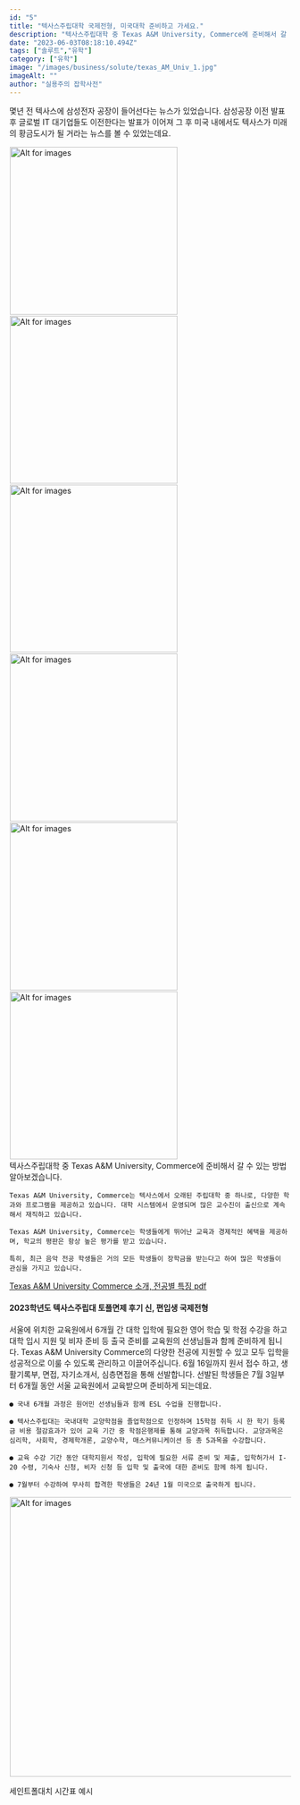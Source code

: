 ```yaml
---
id: "5"
title: "텍사스주립대학 국제전형, 미국대학 준비하고 가세요."
description: "텍사스주립대학 중 Texas A&M University, Commerce에 준비해서 갈 수 있는 방법 알아보겠습니다."
date: "2023-06-03T08:18:10.494Z"
tags: ["솔루트","유학"]
category: ["유학"]
image: "/images/business/solute/texas_AM_Univ_1.jpg"
imageAlt: ""
author: "실용주의 잡학사전"
---
```



<p className="mb-3 font-light text-gray-500 dark:text-gray-400 first-line:uppercase first-line:tracking-widest first-letter:text-7xl first-letter:font-bold first-letter:text-gray-900 dark:first-letter:text-gray-100 first-letter:mr-3 first-letter:float-left">
    몇년 전 텍사스에 삼성전자 공장이 들어선다는 뉴스가 있었습니다. 삼성공장 이전 발표 후 글로벌 IT 대기업들도 이전한다는 발표가 이어져 그 후 미국 내에서도 텍사스가 미래의 황금도시가 될 거라는 뉴스를 볼 수 있었는데요.
</p>
<div className="relative">
  <!-- <div className="flex" style="transform:translateX(-600px)"> -->
  <div className="flex flex-wrap justify-center not-prose">
    <img
        height="300px"
        width="300px"
        className="cover "
        style="margin:1px"
        alt="Alt for images"
        src="/images/business/solute/texas_AM_Univ_2.jpg"
    />
    <img
        height="300px"
        width="300px"
        className="cover  "
        style="margin:1px"
        alt="Alt for images"
        src="/images/business/solute/texas_AM_Univ_3.jpg"
    />
    <img
        height="300px"
        width="300px"
        className="cover  "
        style="margin:1px"
        alt="Alt for images"
        src="/images/business/solute/texas_AM_Univ_4.jpg"
    />
    <img
        height="300px"
        width="300px"
        className="cover  "
        style="margin:1px"
        alt="Alt for images"
        src="/images/business/solute/texas_AM_Univ_5.jpg"
    />
    <img
        height="300px"
        width="300px"
        className="cover  "
        style="margin:1px"
        alt="Alt for images"
        src="/images/business/solute/texas_AM_Univ_6.jpg"
    />
    <img
        height="300px"
        width="300px"
        className="cover  "
        style="margin:1px"
        alt="Alt for images"
        src="/images/business/solute/texas_AM_Univ_7.jpg"
    />
  </div>
</div>
<div className="font-light text-gray-500 dark:text-gray-400">
    텍사스주립대학 중 Texas A&M University, Commerce에 준비해서 갈 수 있는 방법 알아보겠습니다. 

    Texas A&M University, Commerce는 텍사스에서 오래된 주립대학 중 하나로, 다양한 학과와 프로그램을 제공하고 있습니다. 대학 시스템에서 운영되며 많은 교수진이 출신으로 계속해서 재직하고 있습니다. 
    
    Texas A&M University, Commerce는 학생들에게 뛰어난 교육과 경제적인 혜택을 제공하며, 학교의 평판은 항상 높은 평가를 받고 있습니다.

    특히, 최근 음악 전공 학생들은 거의 모든 학생들이 장학금을 받는다고 하여 많은 학생들이 관심을 가지고 있습니다. 
</div>

[Texas A&M University Commerce 소개, 전공별 특징 pdf](/api/file/pdf?filename=texas_AM_Univ_pdf)

#### 2023학년도 텍사스주립대 토플면제  후기 신, 편입생 국제전형

<div className="font-light text-gray-500 dark:text-gray-400">
    서울에 위치한 교육원에서 6개월 간 대학 입학에 필요한 영어 학습 및 학점 수강을 하고 대학 입시 지원 및 비자 준비 등 출국 준비를 교육원의 선생님들과 함께 준비하게 됩니다. Texas A&M University Commerce의 다양한 전공에 지원할 수 있고 모두 입학을 성공적으로 이룰 수 있도록 관리하고 이끌어주십니다. 6월 16일까지 원서 접수 하고, 생활기록부, 면접, 자기소개서, 심층면접을 통해 선발합니다. 선발된 학생들은 7월 3일부터 6개월 동안 서울 교육원에서 교육받으며 준비하게 되는데요. 
    
    ● 국내 6개월 과정은 원어민 선생님들과 함께 ESL 수업을 진행합니다. 

    ● 텍사스주립대는 국내대학 교양학점을 졸업학점으로 인정하며 15학점 취득 시 한 학기 등록금 비용 절감효과가 있어 교육 기간 중 학점은행제를 통해 교양과목 취득합니다. 교양과목은 심리학, 사회학, 경제학개론, 교양수학, 매스커뮤니케이션 등 총 5과목을 수강합니다. 

    ● 교육 수강 기간 동안 대학지원서 작성, 입학에 필요한 서류 준비 및 제출, 입학허가서 I-20 수령, 기숙사 신청, 비자 신청 등 입학 및 출국에 대한 준비도 함께 하게 됩니다. 

    ● 7월부터 수강하여 무사히 합격한 학생들은 24년 1월 미국으로 출국하게 됩니다. 
</div>
<div className="relative">
  <!-- <div className="flex" style="transform:translateX(-600px)"> -->
  <div className="flex flex-wrap justify-center not-prose">
    <img
        height="500px"
        width="700px"
        className="cover "
        style="margin:1px"
        alt="Alt for images"
        src="/images/business/solute/texas_AM_Univ_schedule.png"
    />
    <p className="text-xs leading-normal text-center uppercase">
      세인트폴대치 시간표 예시
    </p>
  </div>
</div>

